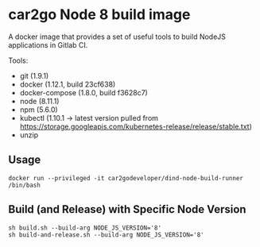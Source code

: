 # car2go Node 8 build image

A docker image that provides a set of useful tools to build NodeJS applications in Gitlab CI.

Tools:

- git (1.9.1)
- docker (1.12.1, build 23cf638)
- docker-compose (1.8.0, build f3628c7)
- node (8.11.1)
- npm (5.6.0)
- kubectl (1.10.1 -> latest version pulled from https://storage.googleapis.com/kubernetes-release/release/stable.txt)
- unzip

## Usage

```
docker run --privileged -it car2godeveloper/dind-node-build-runner /bin/bash
```

## Build (and Release) with Specific Node Version

```
sh build.sh --build-arg NODE_JS_VERSION='8'
sh build-and-release.sh --build-arg NODE_JS_VERSION='8'
```